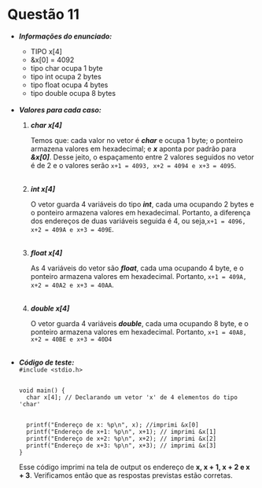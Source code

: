 # Questão 11
<ul>
  <li><strong><em>Informações do enunciado:</em></strong></li>
    <ul>
      <li>TIPO x[4]</li>
      <li>&x[0] = 4092</li>
      <li>tipo char ocupa 1 byte</li>
      <li>tipo int ocupa 2 bytes</li>
      <li>tipo float ocupa 4 bytes</li>
      <li>tipo double ocupa 8 bytes</li>
    </ul>
<br>
  <li><strong><em>Valores para cada caso:</em></strong></li>
  <ol>
    <li><strong><em>char x[4]</em></strong></li>
      <p>Temos que: cada valor no vetor é <em><strong>char</strong></em> e ocupa 1 byte; o ponteiro armazena valores em hexadecimal; e <strong><em>x</em></strong> aponta por padrão para <em><strong>&x[0]</strong></em>. 
        Desse jeito, o espaçamento entre 2 valores seguidos no vetor é de 2 e o valores serão <code>x+1 = 4093, x+2 = 4094 e x+3 = 4095</code>.</p>
      <br>
    <li><strong><em>int x[4]</em></strong></li>
      <p>O vetor guarda 4 variáveis do tipo <strong><em>int</em></strong>, cada uma ocupando 2 bytes e o ponteiro armazena valores em hexadecimal.
        Portanto, a diferença dos endereços de duas variáveis seguida é 4, ou seja,<code>x+1 = 4096, x+2 = 409A e x+3 = 409E</code>.</p>
      <br>
    <li><strong><em>float x[4]</em></strong></li>
      <p>As 4 variáveis do vetor são <strong><em>float</em></strong>, cada uma ocupando 4 byte, e o ponteiro armazena valores em hexadecimal.
        Portanto, <code>x+1 = 409A, x+2 = 40A2 e x+3 = 40AA</code>.</p>
      <br>
    <li><strong><em>double x[4]</em></strong></li>
    <p>O vetor guarda 4 variáveis <strong><em>double</em></strong>, cada uma ocupando 8 byte, e o ponteiro armazena valores em hexadecimal.
      Portanto, <code>x+1 = 40A8, x+2 = 40BE e x+3 = 40D4</code>
    </p>
  </ol>
<br>
  <li><strong><em>Código de teste:</em></strong></li>
<code>#include &ltstdio.h>
<br>
void main() {
  char x[4]; // Declarando um vetor 'x' de 4 elementos do tipo 'char'
  <br>
  printf("Endereço de x: %p\n", x); //imprimi &x[0]
  printf("Endereço de x+1: %p\n", x+1); // imprimi &x[1]
  printf("Endereço de x+2: %p\n", x+2); // imprimi &x[2]
  printf("Endereço de x+3: %p\n", x+3); // imprimi &x[3]
}</code>
    <br>
    <p>Esse código imprimi na tela de output os endereço de <strong>x, x + 1, x + 2 e x + 3<em></em></strong>. Verificamos então que as respostas previstas estão corretas.</p>
  </ul>
